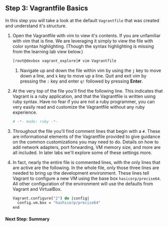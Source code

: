 ## Step 3: Vagrantfile Basics

In this step you will take a look at the default `Vagrantfile` that was created and understand it's structure.  

1. Open the Vagrantfile with vim to view it's contents.  If you are unfamiliar with vim that is fine.  We are leveraging it simply to view the file with color syntax highlighting.  (Though the syntax highlighting is missing from the learning lab view below.)

    ```bash
    [root@devbox vagrant_explore]# vim Vagrantfile
    ```

    1. Navigate up and down the file within vim by using the `j` key to move down a line, and `k` key to move up a line.  Quit and exit vim by pressing the `:` key and enter `q!` followed by pressing **Enter**.

1. At the very top of the file you'll find the following line.  This indicates that Vagrant is a ruby application, and that the Vagrantfile is written using ruby syntax.  Have no fear if you are not a ruby programmer, you can very easily read and customize the Vagrantfile without any ruby experience.  

    ```bash
    # -*- mode: ruby -*-
    ```    

1. Throughout the file you'll find comment lines that begin with a `#`.  These are informational elements of the Vagrantfile provided to give guidance on the common customizations you may need to do.  Details on how to add network adapters, port forwarding, VM memory size, and more are all included.  In later labs we'll explore some of these settings more.  

1. In fact, nearly the entire file is commented lines, with the only lines that are active are the following.    In the whole file, only those three lines are needed to bring up the development environment.  These lines tell Vagrant to configure a new VM using the base box `hasicorp/precise64`.  All other configuration of the environment will use the defaults from Vagrant and VirtualBox.  

    ```bash
    Vagrant.configure("2") do |config|
      config.vm.box = "hashicorp/precise64"
    end
    ```

#### Next Step: Summary    
